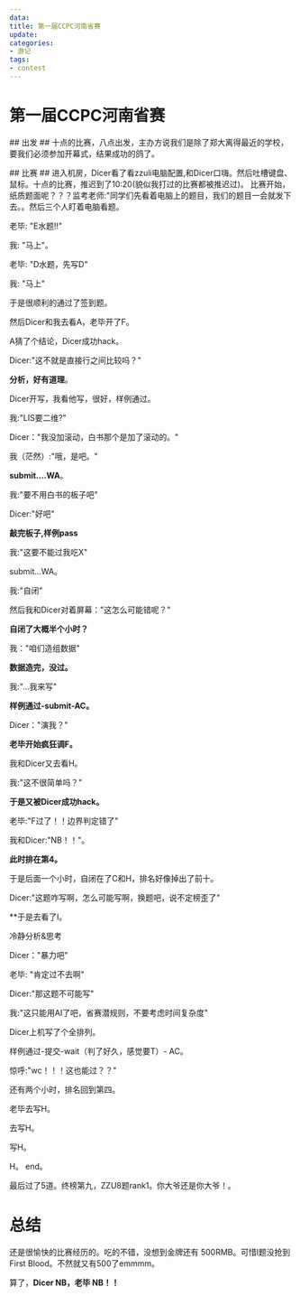 ```yaml
---
data:
title: 第一届CCPC河南省赛
update:
categories:
- 游记
tags:
- contest
---
```

# 第一届CCPC河南省赛 #
<!--more-->
<p align="left">
## 出发 ##
十点的比赛，八点出发，主办方说我们是除了郑大离得最近的学校，要我们必须参加开幕式，结果成功的鸽了。  
</p>
<p align="left">
## 比赛 ##
进入机房，Dicer看了看zzuli电脑配置,和Dicer口嗨。然后吐槽键盘、鼠标。十点的比赛，推迟到了10:20(貌似我打过的比赛都被推迟过)。
比赛开始，纸质题面呢？？？监考老师:"同学们先看着电脑上的题目，我们的题目一会就发下去。。然后三个人盯着电脑看题。

老毕: "E水题!!"

我: "马上"。

老毕: "D水题，先写D"

我: "马上"

于是很顺利的通过了签到题。

然后Dicer和我去看A，老毕开了F。

A猜了个结论，Dicer成功hack。

Dicer:"这不就是直接行之间比较吗？"

**分析，好有道理**。

Dicer开写，我看他写，很好，样例通过。

我:"LIS要二维?"

Dicer："我没加滚动，白书那个是加了滚动的。"

我（茫然）:"哦，是吧。"

**submit....WA**。

我:"要不用白书的板子吧"

Dicer:"好吧"

**敲完板子,样例pass**

我:"这要不能过我吃X"

submit...WA。

我:"自闭"

然后我和Dicer对着屏幕："这怎么可能错呢？"

**自闭了大概半个小时？**

我："咱们造组数据"

**数据造完，没过。**

我:"...我来写"

**样例通过-submit-AC。**

Dicer："演我？"

**老毕开始疯狂调F。**

我和Dicer又去看H。

我:"这不很简单吗？"

**于是又被Dicer成功hack。**

老毕:"F过了！！边界判定错了"

我和Dicer:"NB！！"。

**此时排在第4。**

于是后面一个小时，自闭在了C和H，排名好像掉出了前十。

Dicer:"这题咋写啊，怎么可能写啊，换题吧，说不定榜歪了"

**于是去看了I。

冷静分析&思考

Dicer："暴力吧"

老毕: "肯定过不去啊"

Dicer:"那这题不可能写"

我:"这只能用AI了吧，省赛潜规则，不要考虑时间复杂度"

Dicer上机写了个全排列。

样例通过-提交-wait（判了好久，感觉要T）- AC。

惊呼:"wc！！！这也能过？？"

还有两个小时，排名回到第四。

老毕去写H。

去写H。

写H。

H。
end。

最后过了5道。终榜第九，ZZU8题rank1。你大爷还是你大爷！。
</p>

# 总结 #

还是很愉快的比赛经历的。吃的不错，没想到金牌还有
500RMB。可惜I题没抢到First Blood。不然就又有500了emmmm。

算了，**Dicer NB，老毕 NB！！**

